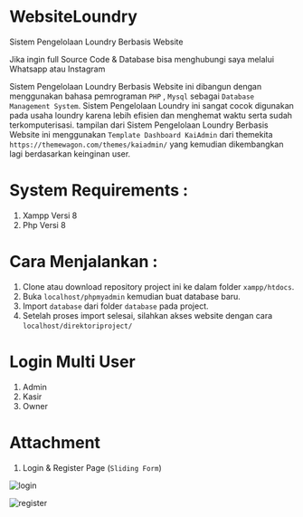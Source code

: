 # WebsiteLoundry
Sistem Pengelolaan Loundry Berbasis Website

Jika ingin full Source Code & Database bisa menghubungi saya melalui Whatsapp atau Instagram 


Sistem Pengelolaan Loundry Berbasis Website ini dibangun dengan menggunakan bahasa pemrograman `PHP` , `Mysql` sebagai `Database Management System`. Sistem Pengelolaan Loundry ini sangat cocok digunakan pada usaha loundry karena lebih efisien dan menghemat waktu serta sudah terkomputerisasi.
tampilan dari Sistem Pengelolaan Loundry Berbasis Website ini menggunakan `Template Dashboard KaiAdmin` dari themekita `https://themewagon.com/themes/kaiadmin/` yang kemudian dikembangkan lagi berdasarkan keinginan user.

# System Requirements :
1. Xampp Versi 8
2. Php Versi 8
   

# Cara Menjalankan :
1. Clone atau download repository project ini ke dalam folder `xampp/htdocs`.
2. Buka `localhost/phpmyadmin` kemudian buat database baru.
3. Import `database` dari folder `database` pada project.
4. Setelah proses import selesai, silahkan akses website dengan cara `localhost/direktoriproject/`

# Login Multi User
1. Admin
2. Kasir
3. Owner

# Attachment

1. Login & Register Page (`Sliding Form`)
   
![login](https://github.com/stevencodelab/WebsiteLoundry/assets/46344837/032354c6-6169-4d22-a5f2-c927ee012208)

![register](https://github.com/stevencodelab/WebsiteLoundry/assets/46344837/11b03a70-9aa4-4c48-b2d7-a3b76e6047bf)

